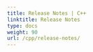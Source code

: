 ```yaml
---
title: Release Notes | C++
linktitle: Release Notes
type: docs
weight: 90
url: /cpp/release-notes/
---
```


